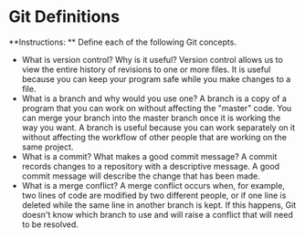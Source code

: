 # Git Definitions

**Instructions: ** Define each of the following Git concepts.

* What is version control?  Why is it useful?
Version control allows us to view the entire history of revisions to one or more files. It is useful because you can keep your program safe while you make changes to a file. 
* What is a branch and why would you use one?
A branch is a copy of a program that you can work on without affecting the "master" code. You can merge your branch into the master branch once it is working the way you want. A branch is useful because you can work separately on it without affecting the workflow of other people that are working on the same project.
* What is a commit? What makes a good commit message? 
A commit records changes to a repository with a descriptive message. A good commit message will describe the change that has been made. 
* What is a merge conflict?
A merge conflict occurs when, for example, two lines of code are modified by two different people, or if one line is deleted while the same line in another branch is kept. If this happens, Git doesn't know which branch to use and will raise a conflict that will need to be resolved. 